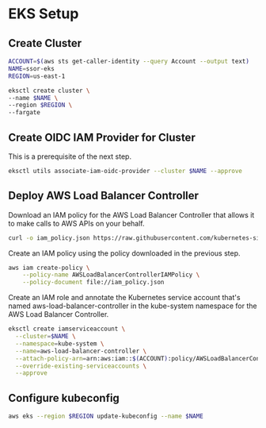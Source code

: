 # EKS Setup

## Create Cluster

```bash
ACCOUNT=$(aws sts get-caller-identity --query Account --output text)
NAME=ssor-eks
REGION=us-east-1

eksctl create cluster \
--name $NAME \
--region $REGION \
--fargate
```

## Create OIDC IAM Provider for Cluster

This is a prerequisite of the next step.

```bash
eksctl utils associate-iam-oidc-provider --cluster $NAME --approve
```

## Deploy AWS Load Balancer Controller

Download an IAM policy for the AWS Load Balancer Controller that allows it to make calls to AWS APIs on your behalf.

```bash
curl -o iam_policy.json https://raw.githubusercontent.com/kubernetes-sigs/aws-load-balancer-controller/v2.2.0/docs/install/iam_policy.json
```

Create an IAM policy using the policy downloaded in the previous step.

```bash
aws iam create-policy \
    --policy-name AWSLoadBalancerControllerIAMPolicy \
    --policy-document file://iam_policy.json
```

Create an IAM role and annotate the Kubernetes service account that's named aws-load-balancer-controller in the kube-system namespace for the AWS Load Balancer Controller.

```bash
eksctl create iamserviceaccount \
  --cluster=$NAME \
  --namespace=kube-system \
  --name=aws-load-balancer-controller \
  --attach-policy-arn=arn:aws:iam::$(ACCOUNT):policy/AWSLoadBalancerControllerIAMPolicy \
  --override-existing-serviceaccounts \
  --approve
```

## Configure kubeconfig

```bash
aws eks --region $REGION update-kubeconfig --name $NAME
```

